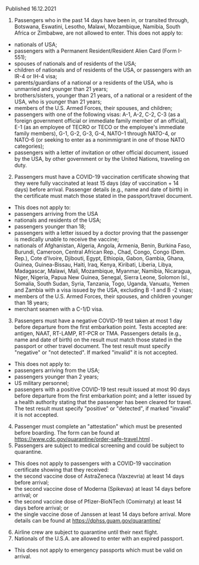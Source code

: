 Published 16.12.2021
1. Passengers who in the past 14 days have been in, or transited through, Botswana, Eswatini, Lesotho, Malawi, Mozambique, Namibia, South Africa or Zimbabwe, are not allowed to enter.
This does not apply to:
- nationals of USA;
- passengers with a Permanent Resident/Resident Alien Card (Form I-551);
- spouses of nationals and of residents of the USA;
- children of nationals and of residents of the USA, or passengers with an IR-4 or IH-4 visa;
- parents/guardians of a national or a residents of the USA, who is unmarried and younger than 21 years;
- brothers/sisters, younger than 21 years, of a national or a resident of the USA, who is younger than 21 years;
- members of the U.S. Armed Forces, their spouses, and children;
- passengers with one of the following visas: A-1, A-2, C-2, C-3 (as a foreign government official or immediate family member of an official), E-1 (as an employee of TECRO or TECO or the employee's immediate family members), G-1, G-2, G-3, G-4, NATO-1 through NATO-4, or NATO-6 (or seeking to enter as a nonimmigrant in one of those NATO categories);
- passengers with a letter of invitation or other official document, issued by the USA, by other government or by the United Nations, traveling on duty.
2. Passengers must have a COVID-19 vaccination certificate showing that they were fully vaccinated at least 15 days (day of vaccination + 14 days) before arrival. Passenger details (e.g., name and date of birth) in the certificate must match those stated in the passport/travel document.
- This does not apply to:
- passengers arriving from the USA
- nationals and residents of the USA;
- passengers younger than 18;
- passengers with a letter issued by a doctor proving that the passenger is medically unable to receive the vaccine;
- nationals of Afghanistan, Algeria, Angola, Armenia, Benin, Burkina Faso, Burundi, Cameroon, Central African Rep., Chad, Congo, Congo (Dem. Rep.), Cote d'Ivoire, Djibouti, Egypt, Ethiopia, Gabon, Gambia, Ghana, Guinea, Guinea-Bissau, Haiti, Iraq, Kenya, Kiribati, Liberia, Libya, Madagascar, Malawi, Mali, Mozambique, Myanmar, Namibia, Nicaragua, Niger, Nigeria, Papua New Guinea, Senegal, Sierra Leone, Solomon Isl., Somalia, South Sudan, Syria, Tanzania, Togo, Uganda, Vanuatu, Yemen and Zambia with a visa issued by the USA, excluding B -1 and B -2 visas;
- members of the U.S. Armed Forces, their spouses, and children younger than 18 years;
- merchant seamen with a C-1/D visa.
3. Passengers must have a negative COVID-19 test taken at most 1 day before departure from the first embarkation point. Tests accepted are: antigen, NAAT, RT-LAMP, RT-PCR or TMA. Passengers details (e.g., name and date of birth) on the result must match those stated in the passport or other travel document. The test result must specify "negative" or "not detected". If marked "invalid" it is not accepted.
- This does not apply to:
- passengers arriving from the USA;
- passengers younger than 2 years;
- US military personnel;
- passengers with a positive COVID-19 test result issued at most 90 days before departure from the first embarkation point; and a letter issued by a health authority stating that the passenger has been cleared for travel. The test result must specify "positive" or "detected", if marked "invalid" it is not accepted.
4. Passenger must complete an "attestation" which must be presented before boarding. The form can be found at <a href="https://www.cdc.gov/quarantine/order-safe-travel.html">https://www.cdc.gov/quarantine/order-safe-travel.html</a> .
5. Passengers are subject to medical screening and could be subject to quarantine.
- This does not apply to passengers with a COVID-19 vaccination certificate showing that they received:
- the second vaccine dose of AstraZeneca (Vaxzevria) at least 14 days before arrival;
- the second vaccine dose of Moderna (Spikevax) at least 14 days before arrival; or
- the second vaccine dose of Pfizer-BioNTech (Comirnaty) at least 14 days before arrival; or
- the single vaccine dose of Janssen at least 14 days before arrival.
More details can be found at <a href="https://dphss.guam.gov/quarantine/">https://dphss.guam.gov/quarantine/</a>
6. Airline crew are subject to quarantine until their next flight.
7. Nationals of the U.S.A. are allowed to enter with an expired passport.
- This does not apply to emergency passports which must be valid on arrival.